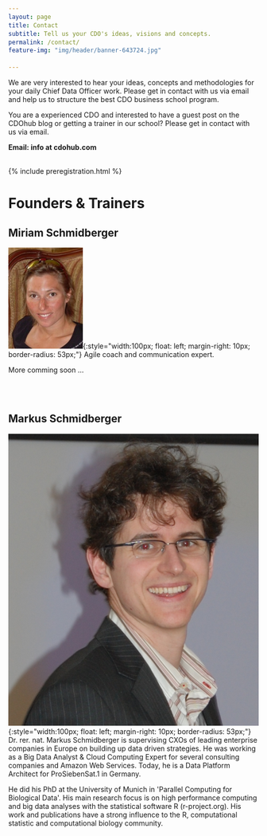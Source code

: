 ```yaml
---
layout: page
title: Contact
subtitle: Tell us your CDO's ideas, visions and concepts.
permalink: /contact/
feature-img: "img/header/banner-643724.jpg"

---
```


We are very interested to hear your ideas, concepts and methodologies 
for your daily Chief Data Officer work. Please get in contact with us 
via email and help us to structure the best CDO business school program. 

You are a experienced CDO and interested to have a guest post on the 
CDOhub blog or getting a trainer in our school? Please get in contact 
with us via email.

**Email: info at cdohub.com**

<br>
{% include preregistration.html %}

# Founders & Trainers

## Miriam Schmidberger
![Miriam](/img/miriam.jpg){:style="width:100px; float: left; 
margin-right: 10px; border-radius: 53px;"}
Agile coach and communication expert. 

More comming soon ...

<br><br>

## Markus Schmidberger
![Markus](/img/markus.jpeg){:style="width:100px; float: left; 
margin-right: 10px; border-radius: 53px;"}
Dr. rer. nat. Markus Schmidberger is supervising CXOs of leading 
enterprise companies in Europe on building up data driven strategies. 
He was working as a Big Data Analyst & Cloud Computing Expert for several 
consulting companies and Amazon Web Services. Today, he is a Data 
Platform Architect for ProSiebenSat.1 in Germany.

He did his PhD at the University of Munich in 'Parallel Computing for 
Biological Data'. His main research focus is on high performance 
computing and big data analyses with the statistical software R 
(r-project.org). His work and publications have a strong influence to 
the R,  computational statistic and computational biology community.